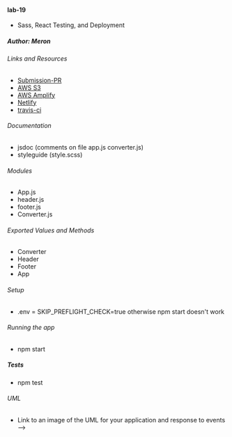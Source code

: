 #### lab-19
* Sass, React Testing, and Deployment

##### Author: Meron
###### Links and Resources
* [Submission-PR](https://github.com/malemu17/lab19-aws/pull/1)
* [AWS S3](http://lab-19-first.s3-website-us-east-1.amazonaws.com/)
* [AWS Amplify](https://master.d3jrske69xscwu.amplifyapp.com/)
* [Netlify](https://elastic-blackwell-d6ccac.netlify.com/)
* [travis-ci](https://travis-ci.com/meron-401n14/lab-19/builds/141515822)

###### Documentation

* jsdoc (comments on file app.js converter.js)
* styleguide (style.scss)


###### Modules
 * App.js
 * header.js
 * footer.js
 * Converter.js
 
###### Exported Values and Methods
 * Converter
 * Header
 * Footer
 * App



###### Setup

* .env  = SKIP_PREFLIGHT_CHECK=true otherwise npm start doesn't work 

###### Running the app
* npm start

##### Tests
* npm test

###### UML
 * Link to an image of the UML for your application and response to events -->
